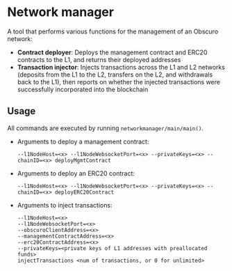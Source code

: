 # Network manager

A tool that performs various functions for the management of an Obscuro network:

* **Contract deployer**: Deploys the management contract and ERC20 contracts to the L1, and returns their deployed addresses
* **Transaction injector**: Injects transactions across the L1 and L2 networks (deposits from the L1 to the L2, 
  transfers on the L2, and withdrawals back to the L1), then reports on whether the injected transactions were 
  successfully incorporated into the blockchain

## Usage

All commands are executed by running `networkmanager/main/main()`.

* Arguments to deploy a management contract:

  `--l1NodeHost=<x> --l1NodeWebsocketPort=<x> --privateKeys=<x> --chainID=<x> deployMgmtContract`

* Arguments to deploy an ERC20 contract:

  `--l1NodeHost=<x> --l1NodeWebsocketPort=<x> --privateKeys=<x> --chainID=<x> deployERC20Contract`

* Arguments to inject transactions:

  ```
  --l1NodeHost=<x>
  --l1NodeWebsocketPort=<x>
  --obscuroClientAddress=<x>
  --managementContractAddress=<x>
  --erc20ContractAddress=<x>
  --privateKeys=<private keys of L1 addresses with preallocated funds>
  injectTransactions <num of transactions, or 0 for unlimited>
  ```

  
